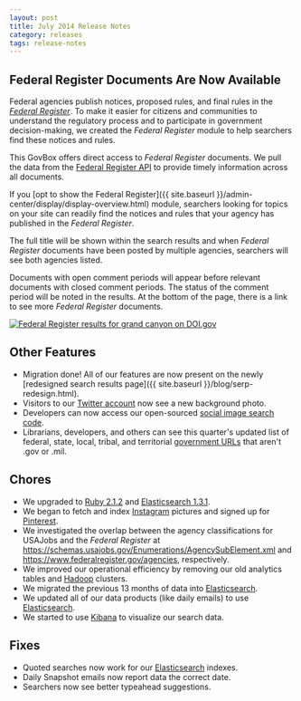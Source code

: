 ```yaml
---
layout: post
title: July 2014 Release Notes
category: releases
tags: release-notes
---
```


## Federal Register Documents Are Now Available

Federal agencies publish notices, proposed rules, and final rules in the *[Federal Register](https://www.federalregister.gov/)*. To make it easier for citizens and communities to understand the regulatory process and to participate in government decision-making, we created the *Federal Register* module to help searchers find these notices and rules.

This GovBox offers direct access to *Federal Register* documents. We pull the data from the [Federal Register API](https://www.federalregister.gov/learn/developers) to provide timely information across all documents.

If you [opt to show the Federal Register]({{ site.baseurl }}/admin-center/display/display-overview.html) module, searchers looking for topics on your site can readily find the notices and rules that your agency has published in the *Federal Register*.

The full title will be shown within the search results and when *Federal Register* documents have been posted by multiple agencies, searchers will see both agencies listed.

Documents with open comment periods will appear before relevant documents with closed comment periods. The status of the comment period will be noted in the results. At the bottom of the page, there is a link to see more *Federal Register* documents. 

[![Federal Register results for grand canyon on DOI.gov](https://d3qcdigd1fhos0.cloudfront.net/blog/img/release-07-2014-FR.png "Federal Register results for grand canyon on DOI.gov")](https://search.doi.gov/search?utf8=%E2%9C%93&affiliate=doi.gov&query=grand+canyon)

## Other Features

* Migration done! All of our features are now present on the newly [redesigned search results page]({{ site.baseurl }}/blog/serp-redesign.html).
* Visitors to our [Twitter account](https://twitter.com/DG_Search) now see a new background photo.
* Developers can now access our open-sourced [social image search code](https://github.com/GSA/oasis).
* Librarians, developers, and others can see this quarter's updated list of federal, state, local, tribal, and territorial [government URLs](https://github.com/GSA/govt-urls) that aren't .gov or .mil.

## Chores

* We upgraded to [Ruby 2.1.2](https://www.ruby-lang.org/en/news/2014/05/09/ruby-2-1-2-is-released/) and [Elasticsearch 1.3.1](http://www.elasticsearch.org/blog/elasticsearch-1-3-1-released/).
* We began to fetch and index [Instagram](http://instagram.com/) pictures and signed up for [Pinterest](https://www.pinterest.com/).
* We investigated the overlap between the agency classifications for USAJobs and the *Federal Register* at <https://schemas.usajobs.gov/Enumerations/AgencySubElement.xml> and <https://www.federalregister.gov/agencies>, respectively.
* We improved our operational efficiency by removing our old  analytics tables and [Hadoop](http://hadoop.apache.org/) clusters. 
* We migrated the previous 13 months of data into [Elasticsearch](http://www.elasticsearch.org/).
* We updated all of our data products (like daily emails) to use [Elasticsearch](http://www.elasticsearch.org/).
* We started to use [Kibana](http://www.elasticsearch.org/overview/kibana/) to visualize our search data. 

## Fixes

* Quoted searches now work for our [Elasticsearch](http://www.elasticsearch.org/) indexes.
* Daily Snapshot emails now report data the correct date.
* Searchers now see better typeahead suggestions.